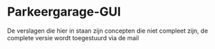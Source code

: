 # Parkeergarage-GUI

De verslagen die hier in staan zijn concepten die niet compleet zijn, de complete versie wordt toegestuurd via de mail
